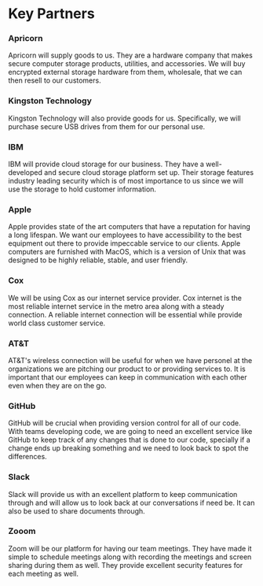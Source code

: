 # Key Partners

### Apricorn
Apricorn will supply goods to us. They are a hardware company that makes secure computer storage products, utilities, and accessories. We will buy encrypted external storage hardware from them, wholesale, that we can then resell to our customers.

### Kingston Technology
Kingston Technology will also provide goods for us. Specifically, we will purchase secure USB drives from them for our personal use. 

### IBM
IBM will provide cloud storage for our business. They have a well-developed and secure cloud storage platform set up. Their storage features industry leading security which is of most importance to us since we will use the storage to hold customer information.

### Apple
Apple provides state of the art computers that have a reputation for having a long lifespan. We want our employees to have accessibility to the best equipment out there to provide impeccable service to our clients. Apple computers are furnished with MacOS, which is a version of Unix that was designed to be highly reliable, stable, and user friendly. 

### Cox
We will be using Cox as our internet service provider. Cox internet is the most reliable internet service in the metro area along with a steady connection. A reliable internet connection will be essential while provide world class customer service.

### AT&T
AT&T's wireless connection will be useful for when we have personel at the organizations we are pitching our product to or providing services to. It is important that our employees can keep in communication with each other even when they are on the go.

### GitHub
GitHub will be crucial when providing version control for all of our code. With teams developing code, we are going to need an excellent service like GitHub to keep track of any changes that is done to our code, specially if a change ends up breaking something and we need to look back to spot the differences.

### Slack
Slack will provide us with an excellent platform to keep communication through and will allow us to look back at our conversations if need be. It can also be used to share documents through.

### Zooom
Zoom will be our platform for having our team meetings. They have made it simple to schedule meetings along with recording the meetings and screen sharing during them as well. They provide excellent security features for each meeting as well.
